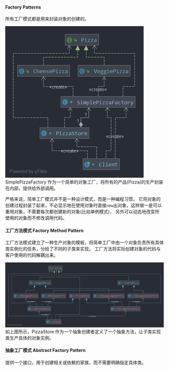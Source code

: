 

#### Factory Patterns
所有工厂模式都是用来封装对象的创建的。

![](./simple-factory.png)
SimplePizzaFactory 作为一个简单的对象工厂，将所有的产品(Pizza)的生产封装在内部，提供给外部调用。

严格来说，简单工厂模式并不是一种设计模式，而是一种编程习惯。
它将对象的创建过程封装了起来，不必显示地在使用对象时直接`new`出对象，这样做一是可以重用对象，不需要每次都创建新的对象(比如单例模式)，
另外可以动态地改变所使用的对象而不修改调用代码。


#### 工厂方法模式 Factory Method Pattern
工厂方法模式建立了一种生产对象的模板，将简单工厂中由一个对象负责所有具体类实例化的任务，分给了不同的子类来实现。
工厂方法将实际创建对象的代码与客户使用的代码解耦出来。

![](./factory-method.png)
如上图所示，PizzaStore 作为一个抽象创建者定义了一个抽象方法，让子类实现类生产具体的对象实例。


#### 抽象工厂模式 Abstract Factory Pattern
提供一个接口，用于创建相关或依赖的家族，而不需要明确指定具体类。
